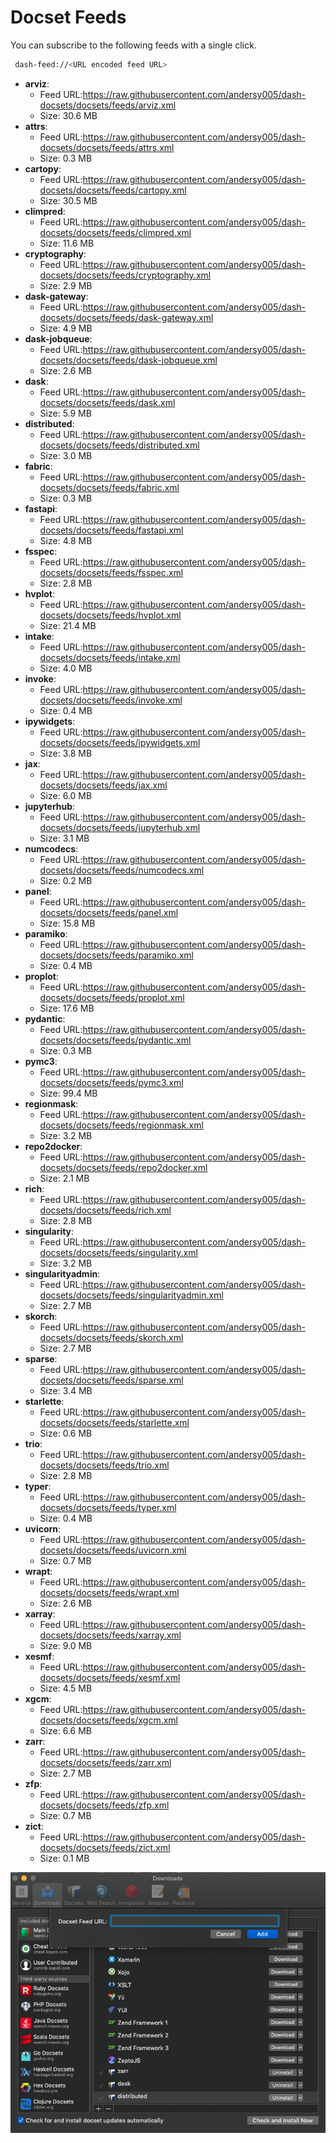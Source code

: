 # Docset Feeds

You can subscribe to the following feeds with a single click.

```bash
 dash-feed://<URL encoded feed URL>
```

- **arviz**:
  - Feed URL:https://raw.githubusercontent.com/andersy005/dash-docsets/docsets/feeds/arviz.xml
  - Size: 30.6 MB
- **attrs**:
  - Feed URL:https://raw.githubusercontent.com/andersy005/dash-docsets/docsets/feeds/attrs.xml
  - Size: 0.3 MB
- **cartopy**:
  - Feed URL:https://raw.githubusercontent.com/andersy005/dash-docsets/docsets/feeds/cartopy.xml
  - Size: 30.5 MB
- **climpred**:
  - Feed URL:https://raw.githubusercontent.com/andersy005/dash-docsets/docsets/feeds/climpred.xml
  - Size: 11.6 MB
- **cryptography**:
  - Feed URL:https://raw.githubusercontent.com/andersy005/dash-docsets/docsets/feeds/cryptography.xml
  - Size: 2.9 MB
- **dask-gateway**:
  - Feed URL:https://raw.githubusercontent.com/andersy005/dash-docsets/docsets/feeds/dask-gateway.xml
  - Size: 4.9 MB
- **dask-jobqueue**:
  - Feed URL:https://raw.githubusercontent.com/andersy005/dash-docsets/docsets/feeds/dask-jobqueue.xml
  - Size: 2.6 MB
- **dask**:
  - Feed URL:https://raw.githubusercontent.com/andersy005/dash-docsets/docsets/feeds/dask.xml
  - Size: 5.9 MB
- **distributed**:
  - Feed URL:https://raw.githubusercontent.com/andersy005/dash-docsets/docsets/feeds/distributed.xml
  - Size: 3.0 MB
- **fabric**:
  - Feed URL:https://raw.githubusercontent.com/andersy005/dash-docsets/docsets/feeds/fabric.xml
  - Size: 0.3 MB
- **fastapi**:
  - Feed URL:https://raw.githubusercontent.com/andersy005/dash-docsets/docsets/feeds/fastapi.xml
  - Size: 4.8 MB
- **fsspec**:
  - Feed URL:https://raw.githubusercontent.com/andersy005/dash-docsets/docsets/feeds/fsspec.xml
  - Size: 2.8 MB
- **hvplot**:
  - Feed URL:https://raw.githubusercontent.com/andersy005/dash-docsets/docsets/feeds/hvplot.xml
  - Size: 21.4 MB
- **intake**:
  - Feed URL:https://raw.githubusercontent.com/andersy005/dash-docsets/docsets/feeds/intake.xml
  - Size: 4.0 MB
- **invoke**:
  - Feed URL:https://raw.githubusercontent.com/andersy005/dash-docsets/docsets/feeds/invoke.xml
  - Size: 0.4 MB
- **ipywidgets**:
  - Feed URL:https://raw.githubusercontent.com/andersy005/dash-docsets/docsets/feeds/ipywidgets.xml
  - Size: 3.8 MB
- **jax**:
  - Feed URL:https://raw.githubusercontent.com/andersy005/dash-docsets/docsets/feeds/jax.xml
  - Size: 6.0 MB
- **jupyterhub**:
  - Feed URL:https://raw.githubusercontent.com/andersy005/dash-docsets/docsets/feeds/jupyterhub.xml
  - Size: 3.1 MB
- **numcodecs**:
  - Feed URL:https://raw.githubusercontent.com/andersy005/dash-docsets/docsets/feeds/numcodecs.xml
  - Size: 0.2 MB
- **panel**:
  - Feed URL:https://raw.githubusercontent.com/andersy005/dash-docsets/docsets/feeds/panel.xml
  - Size: 15.8 MB
- **paramiko**:
  - Feed URL:https://raw.githubusercontent.com/andersy005/dash-docsets/docsets/feeds/paramiko.xml
  - Size: 0.4 MB
- **proplot**:
  - Feed URL:https://raw.githubusercontent.com/andersy005/dash-docsets/docsets/feeds/proplot.xml
  - Size: 17.6 MB
- **pydantic**:
  - Feed URL:https://raw.githubusercontent.com/andersy005/dash-docsets/docsets/feeds/pydantic.xml
  - Size: 0.3 MB
- **pymc3**:
  - Feed URL:https://raw.githubusercontent.com/andersy005/dash-docsets/docsets/feeds/pymc3.xml
  - Size: 99.4 MB
- **regionmask**:
  - Feed URL:https://raw.githubusercontent.com/andersy005/dash-docsets/docsets/feeds/regionmask.xml
  - Size: 3.2 MB
- **repo2docker**:
  - Feed URL:https://raw.githubusercontent.com/andersy005/dash-docsets/docsets/feeds/repo2docker.xml
  - Size: 2.1 MB
- **rich**:
  - Feed URL:https://raw.githubusercontent.com/andersy005/dash-docsets/docsets/feeds/rich.xml
  - Size: 2.8 MB
- **singularity**:
  - Feed URL:https://raw.githubusercontent.com/andersy005/dash-docsets/docsets/feeds/singularity.xml
  - Size: 3.2 MB
- **singularityadmin**:
  - Feed URL:https://raw.githubusercontent.com/andersy005/dash-docsets/docsets/feeds/singularityadmin.xml
  - Size: 2.7 MB
- **skorch**:
  - Feed URL:https://raw.githubusercontent.com/andersy005/dash-docsets/docsets/feeds/skorch.xml
  - Size: 2.7 MB
- **sparse**:
  - Feed URL:https://raw.githubusercontent.com/andersy005/dash-docsets/docsets/feeds/sparse.xml
  - Size: 3.4 MB
- **starlette**:
  - Feed URL:https://raw.githubusercontent.com/andersy005/dash-docsets/docsets/feeds/starlette.xml
  - Size: 0.6 MB
- **trio**:
  - Feed URL:https://raw.githubusercontent.com/andersy005/dash-docsets/docsets/feeds/trio.xml
  - Size: 2.8 MB
- **typer**:
  - Feed URL:https://raw.githubusercontent.com/andersy005/dash-docsets/docsets/feeds/typer.xml
  - Size: 0.4 MB
- **uvicorn**:
  - Feed URL:https://raw.githubusercontent.com/andersy005/dash-docsets/docsets/feeds/uvicorn.xml
  - Size: 0.7 MB
- **wrapt**:
  - Feed URL:https://raw.githubusercontent.com/andersy005/dash-docsets/docsets/feeds/wrapt.xml
  - Size: 2.6 MB
- **xarray**:
  - Feed URL:https://raw.githubusercontent.com/andersy005/dash-docsets/docsets/feeds/xarray.xml
  - Size: 9.0 MB
- **xesmf**:
  - Feed URL:https://raw.githubusercontent.com/andersy005/dash-docsets/docsets/feeds/xesmf.xml
  - Size: 4.5 MB
- **xgcm**:
  - Feed URL:https://raw.githubusercontent.com/andersy005/dash-docsets/docsets/feeds/xgcm.xml
  - Size: 6.6 MB
- **zarr**:
  - Feed URL:https://raw.githubusercontent.com/andersy005/dash-docsets/docsets/feeds/zarr.xml
  - Size: 2.7 MB
- **zfp**:
  - Feed URL:https://raw.githubusercontent.com/andersy005/dash-docsets/docsets/feeds/zfp.xml
  - Size: 0.7 MB
- **zict**:
  - Feed URL:https://raw.githubusercontent.com/andersy005/dash-docsets/docsets/feeds/zict.xml
  - Size: 0.1 MB

![](https://github.com/andersy005/dash-docsets/raw/master/images/how-to-add-feed.png)
